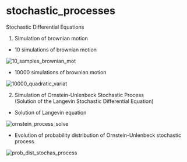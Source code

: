 # stochastic_processes
Stochastic Differential Equations

1. Simulation of brownian motion  

- 10 simulations of brownian motion  
  
![10_samples_brownian_mot](https://user-images.githubusercontent.com/35493202/221973727-aa5502cf-f939-4acb-920d-185196a14326.jpeg)

- 10000 simulations of brownian motion  
  
![10000_quadratic_variat](https://user-images.githubusercontent.com/35493202/221974205-239c4b9b-a323-4b83-ad77-c17f88af9627.jpeg)


2. Simulation of Ornstein-Unlenbeck Stochastic Process  
(Solution of the Langevin Stochastic Differential Equation)

- Solution of Langevin equation  
  
![ornstein_process_solve](https://user-images.githubusercontent.com/35493202/221974066-d6b0686f-0f47-4cc5-b229-deda2c2538dd.jpeg)

- Evolution of probability distribution of Ornstein-Unlenbeck stochastic process  
  
![prob_dist_stochas_process](https://user-images.githubusercontent.com/35493202/221974086-6b1045b1-c386-4026-b1fa-fdcb777986d0.jpeg)

